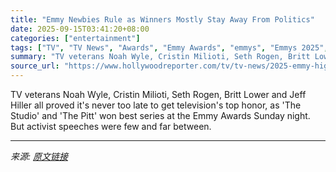 ```yaml
---
title: "Emmy Newbies Rule as Winners Mostly Stay Away From Politics"
date: 2025-09-15T03:41:20+08:00
categories: ["entertainment"]
tags: ["TV", "TV News", "Awards", "Emmy Awards", "emmys", "Emmys 2025", "Nate Bargatze", "Stephen Colbert"]
summary: "TV veterans Noah Wyle, Cristin Milioti, Seth Rogen, Britt Lower and Jeff Hiller all proved it's never too late to get television's top honor, as 'The Studio' and 'The Pitt' won best series at the Emmy"
source_url: "https://www.hollywoodreporter.com/tv/tv-news/2025-emmy-highlights-winners-major-moments-1236370675/"
---
```


TV veterans Noah Wyle, Cristin Milioti, Seth Rogen, Britt Lower and Jeff Hiller all proved it's never too late to get television's top honor, as 'The Studio' and 'The Pitt' won best series at the Emmy Awards Sunday night. But activist speeches were few and far between.

---

*来源: [原文链接](https://www.hollywoodreporter.com/tv/tv-news/2025-emmy-highlights-winners-major-moments-1236370675/)*

